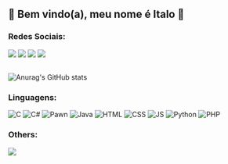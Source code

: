 ## 🧡 Bem vindo(a), meu nome é Italo 🖤

 ### Redes Sociais:
<div> 
  <a href="https://www.youtube.com/channel/UCBBF8R97RheDkKxEmxhoM8Q" target="_blank"><img src="https://img.shields.io/badge/YouTube-FF0000?style=for-the-badge&logo=youtube&logoColor=white" target="_blank"></a>
  <a href="https://www.instagram.com/_itallok/" target="_blank"><img src="https://img.shields.io/badge/-Instagram-%23E4405F?style=for-the-badge&logo=instagram&logoColor=white" target="_blank"></a>
 	<a href="https://www.twitch.tv/itallok1" target="_blank"><img src="https://img.shields.io/badge/Twitch-9146FF?style=for-the-badge&logo=twitch&logoColor=white" target="_blank"></a>
  <a href="https://www.linkedin.com/in/itallok/" target="_blank"><img src="https://img.shields.io/badge/-LinkedIn-%230077B5?style=for-the-badge&logo=linkedin&logoColor=white" target="_blank"></a> 
</div>

  ##
![Anurag's GitHub stats](https://github-readme-stats.vercel.app/api?username=ItalloK&show_icons=true&theme=buefy )

### Linguagens:

![C](https://img.shields.io/badge/c-%2300599C.svg?style=for-the-badge&logo=c&logoColor=white)
![C#](https://img.shields.io/badge/c%23-%23239120.svg?style=for-the-badge&logo=csharp&logoColor=white)
![Pawn](https://i.imgur.com/3rwaj8g.png?style=for-the-badge&logo=eclipsemosquitto&logoColor=white)
![Java](https://img.shields.io/badge/Java-ED8B00?style=for-the-badge&logo=openjdk&logoColor=white)
![HTML](https://img.shields.io/badge/HTML5-E34F26?style=for-the-badge&logo=html5&logoColor=white)
![CSS](https://img.shields.io/badge/CSS3-1572B6?style=for-the-badge&logo=css3&logoColor=white)
![JS](https://img.shields.io/badge/JavaScript-323330?style=for-the-badge&logo=javascript&logoColor=F7DF1E)
![Python](https://img.shields.io/badge/python-3670A0?style=for-the-badge&logo=python&logoColor=ffdd54)
![PHP](https://img.shields.io/badge/PHP-777BB4?logo=php&logoColor=white&style=for-the-badge)


### Others:

<p align="left">
  <a href="https://skillicons.dev">
    <img src="https://skillicons.dev/icons?i=unity,ps,visualstudio,mysql,ai,git,dotnet,discord,blender,ae,aws,firebase" />
  </a>
</p>

